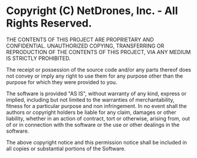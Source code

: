 # Copyright (C) NetDrones, Inc. - All Rights Reserved.

THE CONTENTS OF THIS PROJECT ARE PROPRIETARY AND CONFIDENTIAL.
UNAUTHORIZED COPYING, TRANSFERRING OR REPRODUCTION OF THE CONTENTS OF THIS
PROJECT, VIA ANY MEDIUM IS STRICTLY PROHIBITED.

The receipt or possession of the source code and/or any parts thereof does not
convey or imply any right to use them for any purpose other than the purpose
for which they were provided to you.

The software is provided "AS IS", without warranty of any kind, express or
implied, including but not limited to the warranties of merchantability,
fitness for a particular purpose and non infringement. In no event shall the
authors or copyright holders be liable for any claim, damages or other
liability, whether in an action of contract, tort or otherwise, arising from,
out of or in connection with the software or the use or other dealings in the
software.

The above copyright notice and this permission notice shall be included in all
copies or substantial portions of the Software.
